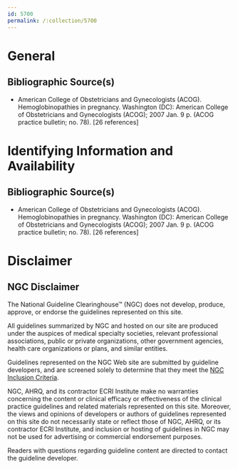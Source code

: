 ```yaml
---
id: 5700
permalink: /:collection/5700
---
```


# General

## Bibliographic Source(s)

- American College of Obstetricians and Gynecologists (ACOG). Hemoglobinopathies in pregnancy. Washington (DC): American College of Obstetricians and Gynecologists (ACOG); 2007 Jan. 9 p. (ACOG practice bulletin; no. 78). [26 references]

# Identifying Information and Availability

## Bibliographic Source(s)

- American College of Obstetricians and Gynecologists (ACOG). Hemoglobinopathies in pregnancy. Washington (DC): American College of Obstetricians and Gynecologists (ACOG); 2007 Jan. 9 p. (ACOG practice bulletin; no. 78). [26 references]

# Disclaimer

## NGC Disclaimer

The National Guideline Clearinghouse™ (NGC) does not develop, produce, approve, or endorse the guidelines represented on this site.

All guidelines summarized by NGC and hosted on our site are produced under the auspices of medical specialty societies, relevant professional associations, public or private organizations, other government agencies, health care organizations or plans, and similar entities.

Guidelines represented on the NGC Web site are submitted by guideline developers, and are screened solely to determine that they meet the [NGC Inclusion Criteria](/help-and-about/summaries/inclusion-criteria).

NGC, AHRQ, and its contractor ECRI Institute make no warranties concerning the content or clinical efficacy or effectiveness of the clinical practice guidelines and related materials represented on this site. Moreover, the views and opinions of developers or authors of guidelines represented on this site do not necessarily state or reflect those of NGC, AHRQ, or its contractor ECRI Institute, and inclusion or hosting of guidelines in NGC may not be used for advertising or commercial endorsement purposes.

Readers with questions regarding guideline content are directed to contact the guideline developer.

